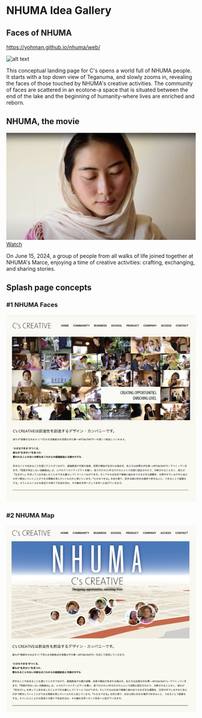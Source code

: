 # NHUMA Idea Gallery

## Faces of NHUMA
https://yohman.github.io/nhuma/web/

![alt text](<movies/nhuma hi.gif>)

This conceptual landing page for C's opens a world full of NHUMA people. It starts with a top down view of Teganuma, and slowly zooms in, revealing the faces of those touched by NHUMA's creative activities. The community of faces are scattered in an ecotone-a space that is situated between the end of the lake and the beginning of humanity-where lives are enriched and reborn. 

## NHUMA, the movie

[![alt text](image-3.png)](https://www.youtube.com/embed/75hCsplgKlU?si=dINbs--04GmX3RW1)
[Watch](https://www.youtube.com/embed/75hCsplgKlU?si=dINbs--04GmX3RW1)

On June 15, 2024, a group of people from all walks of life joined together at NHUMA's Marce, enjoying a time of creative activities: crafting, exchanging, and sharing stories.

## Splash page concepts

### #1 NHUMA Faces

![alt text](image-1.png)

### #2 NHUMA Map

![alt text](image-2.png)